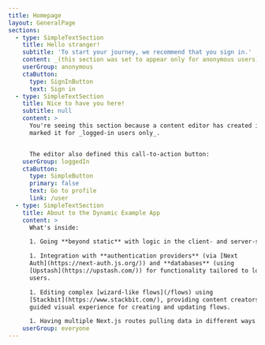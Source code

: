 ```yaml
---
title: Homepage
layout: GeneralPage
sections:
  - type: SimpleTextSection
    title: Hello stranger!
    subtitle: 'To start your journey, we recommend that you sign in.'
    content: _(this section was set to appear only for anonymous users)_
    userGroup: anonymous
    ctaButton:
      type: SignInButton
      text: Sign in
  - type: SimpleTextSection
    title: Nice to have you here!
    subtitle: null
    content: >
      You're seeing this section because a content editor has created it and
      marked it for _logged-in users only_. 


      The editor also defined this call-to-action button:
    userGroup: loggedIn
    ctaButton:
      type: SimpleButton
      primary: false
      text: Go to profile
      link: /user
  - type: SimpleTextSection
    title: About to the Dynamic Example App
    content: >
      What's inside:

      1. Going **beyond static** with logic in the client- and server-side.

      1. Integration with **authentication providers** (via [Next
      Auth](https://next-auth.js.org/)) and **databases** (using
      [Upstash](https://upstash.com/)) for functionality tailored to logged-in
      users.

      1. Editing complex [wizard-like flows](/flows) using
      [Stackbit](https://www.stackbit.com/), providing content creators with a
      guided visual experience for creating and updating flows.

      1. Having multiple Next.js routes pulling data in different ways.
    userGroup: everyone
---
```

